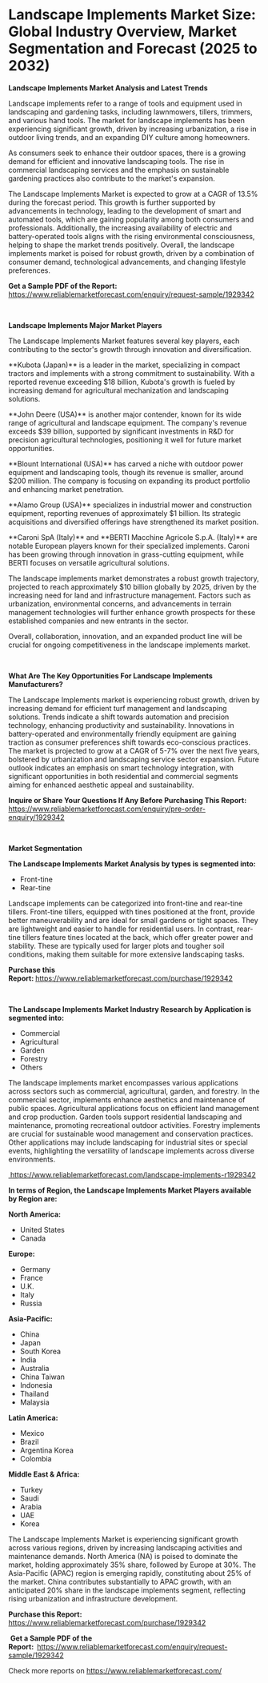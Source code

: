 <p><h1>Landscape Implements Market Size: Global Industry Overview, Market Segmentation and Forecast (2025 to 2032)</h1></p><p><strong>Landscape Implements Market Analysis and Latest Trends</strong></p>
<p><p>Landscape implements refer to a range of tools and equipment used in landscaping and gardening tasks, including lawnmowers, tillers, trimmers, and various hand tools. The market for landscape implements has been experiencing significant growth, driven by increasing urbanization, a rise in outdoor living trends, and an expanding DIY culture among homeowners. </p><p>As consumers seek to enhance their outdoor spaces, there is a growing demand for efficient and innovative landscaping tools. The rise in commercial landscaping services and the emphasis on sustainable gardening practices also contribute to the market's expansion. </p><p>The Landscape Implements Market is expected to grow at a CAGR of 13.5% during the forecast period. This growth is further supported by advancements in technology, leading to the development of smart and automated tools, which are gaining popularity among both consumers and professionals. Additionally, the increasing availability of electric and battery-operated tools aligns with the rising environmental consciousness, helping to shape the market trends positively. Overall, the landscape implements market is poised for robust growth, driven by a combination of consumer demand, technological advancements, and changing lifestyle preferences.</p></p>
<p><strong>Get a Sample PDF of the Report:&nbsp;</strong> <a href="https://www.reliablemarketforecast.com/enquiry/request-sample/1929342?utm_campaign=1890&utm_medium=2&utm_source=Github&utm_content=ia&utm_term=16012025&utm_id=landscape-implements">https://www.reliablemarketforecast.com/enquiry/request-sample/1929342</a></p>
<p>&nbsp;</p>
<p><strong>Landscape Implements Major Market Players</strong></p>
<p><p>The Landscape Implements Market features several key players, each contributing to the sector's growth through innovation and diversification. </p><p>**Kubota (Japan)** is a leader in the market, specializing in compact tractors and implements with a strong commitment to sustainability. With a reported revenue exceeding $18 billion, Kubota's growth is fueled by increasing demand for agricultural mechanization and landscaping solutions.</p><p>**John Deere (USA)** is another major contender, known for its wide range of agricultural and landscape equipment. The company's revenue exceeds $39 billion, supported by significant investments in R&D for precision agricultural technologies, positioning it well for future market opportunities.</p><p>**Blount International (USA)** has carved a niche with outdoor power equipment and landscaping tools, though its revenue is smaller, around $200 million. The company is focusing on expanding its product portfolio and enhancing market penetration.</p><p>**Alamo Group (USA)** specializes in industrial mower and construction equipment, reporting revenues of approximately $1 billion. Its strategic acquisitions and diversified offerings have strengthened its market position.</p><p>**Caroni SpA (Italy)** and **BERTI Macchine Agricole S.p.A. (Italy)** are notable European players known for their specialized implements. Caroni has been growing through innovation in grass-cutting equipment, while BERTI focuses on versatile agricultural solutions.</p><p>The landscape implements market demonstrates a robust growth trajectory, projected to reach approximately $10 billion globally by 2025, driven by the increasing need for land and infrastructure management. Factors such as urbanization, environmental concerns, and advancements in terrain management technologies will further enhance growth prospects for these established companies and new entrants in the sector. </p><p>Overall, collaboration, innovation, and an expanded product line will be crucial for ongoing competitiveness in the landscape implements market.</p></p>
<p>&nbsp;</p>
<p><strong>What Are The Key Opportunities For Landscape Implements Manufacturers?</strong></p>
<p><p>The Landscape Implements market is experiencing robust growth, driven by increasing demand for efficient turf management and landscaping solutions. Trends indicate a shift towards automation and precision technology, enhancing productivity and sustainability. Innovations in battery-operated and environmentally friendly equipment are gaining traction as consumer preferences shift towards eco-conscious practices. The market is projected to grow at a CAGR of 5-7% over the next five years, bolstered by urbanization and landscaping service sector expansion. Future outlook indicates an emphasis on smart technology integration, with significant opportunities in both residential and commercial segments aiming for enhanced aesthetic appeal and sustainability.</p></p>
<p><strong>Inquire or Share Your Questions If Any Before Purchasing This Report:</strong> <a href="https://www.reliablemarketforecast.com/enquiry/pre-order-enquiry/1929342?utm_campaign=1890&utm_medium=2&utm_source=Github&utm_content=ia&utm_term=16012025&utm_id=landscape-implements">https://www.reliablemarketforecast.com/enquiry/pre-order-enquiry/1929342</a></p>
<p>&nbsp;</p>
<p><strong>Market Segmentation</strong></p>
<p><strong>The Landscape Implements Market Analysis by types is segmented into:</strong></p>
<p><ul><li>Front-tine</li><li>Rear-tine</li></ul></p>
<p><p>Landscape implements can be categorized into front-tine and rear-tine tillers. Front-tine tillers, equipped with tines positioned at the front, provide better maneuverability and are ideal for small gardens or tight spaces. They are lightweight and easier to handle for residential users. In contrast, rear-tine tillers feature tines located at the back, which offer greater power and stability. These are typically used for larger plots and tougher soil conditions, making them suitable for more extensive landscaping tasks.</p></p>
<p><strong>Purchase this Report:&nbsp;</strong><a href="https://www.reliablemarketforecast.com/purchase/1929342?utm_campaign=1890&utm_medium=2&utm_source=Github&utm_content=ia&utm_term=16012025&utm_id=landscape-implements">https://www.reliablemarketforecast.com/purchase/1929342</a></p>
<p>&nbsp;</p>
<p><strong>The Landscape Implements Market Industry Research by Application is segmented into:</strong></p>
<p><ul><li>Commercial</li><li>Agricultural</li><li>Garden</li><li>Forestry</li><li>Others</li></ul></p>
<p><p>The landscape implements market encompasses various applications across sectors such as commercial, agricultural, garden, and forestry. In the commercial sector, implements enhance aesthetics and maintenance of public spaces. Agricultural applications focus on efficient land management and crop production. Garden tools support residential landscaping and maintenance, promoting recreational outdoor activities. Forestry implements are crucial for sustainable wood management and conservation practices. Other applications may include landscaping for industrial sites or special events, highlighting the versatility of landscape implements across diverse environments.</p></p>
<p><a href="https://www.reliablemarketforecast.com/landscape-implements-r1929342?utm_campaign=1890&utm_medium=2&utm_source=Github&utm_content=ia&utm_term=16012025&utm_id=landscape-implements">&nbsp;https://www.reliablemarketforecast.com/landscape-implements-r1929342</a></p>
<p><strong>In terms of Region, the Landscape Implements Market Players available by Region are:</strong></p>
<p>
    <p> <strong> North America: </strong>
        <ul>
            <li>United States</li>
            <li>Canada</li>
        </ul>
        </p> 
    <p> <strong> Europe: </strong>
        <ul>
            <li>Germany</li>
            <li>France</li>
            <li>U.K.</li>
            <li>Italy</li>
            <li>Russia</li>
        </ul>
        </p> 
    <p> <strong> Asia-Pacific: </strong>
        <ul>
            <li>China</li>
            <li>Japan</li>
            <li>South Korea</li>
            <li>India</li>
            <li>Australia</li>
            <li>China Taiwan</li>
            <li>Indonesia</li>
            <li>Thailand</li>
            <li>Malaysia</li>
        </ul>
        </p> 
    <p> <strong> Latin America: </strong>
        <ul>
            <li>Mexico</li>
            <li>Brazil</li>
            <li>Argentina Korea</li>
            <li>Colombia</li>
        </ul>
        </p> 
    <p> <strong> Middle East & Africa: </strong>
        <ul>
            <li>Turkey</li>
            <li>Saudi</li>
            <li>Arabia</li>
            <li>UAE</li>
            <li>Korea</li>
        </ul>
    </p>
    </p>
<p><p>The Landscape Implements Market is experiencing significant growth across various regions, driven by increasing landscaping activities and maintenance demands. North America (NA) is poised to dominate the market, holding approximately 35% share, followed by Europe at 30%. The Asia-Pacific (APAC) region is emerging rapidly, constituting about 25% of the market. China contributes substantially to APAC growth, with an anticipated 20% share in the landscape implements segment, reflecting rising urbanization and infrastructure development.</p></p>
<p><strong>Purchase this Report: </strong><a href="https://www.reliablemarketforecast.com/purchase/1929342?utm_campaign=1890&utm_medium=2&utm_source=Github&utm_content=ia&utm_term=16012025&utm_id=landscape-implements">https://www.reliablemarketforecast.com/purchase/1929342</a></p>
<p>&nbsp;<strong>Get a Sample PDF of the Report:&nbsp;&nbsp;</strong><a href="https://www.reliablemarketforecast.com/enquiry/request-sample/1929342?utm_campaign=1890&utm_medium=2&utm_source=Github&utm_content=ia&utm_term=16012025&utm_id=landscape-implements">https://www.reliablemarketforecast.com/enquiry/request-sample/1929342</a></p>
<p><strong></strong></p>
<p>Check more reports on <a href="https://www.reliablemarketforecast.com/?utm_campaign=1890&utm_medium=2&utm_source=Github&utm_content=ia&utm_term=16012025&utm_id=landscape-implements">https://www.reliablemarketforecast.com/</a></p>